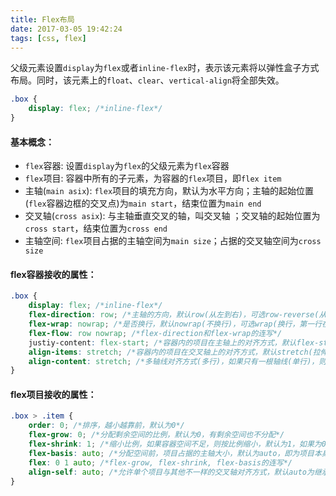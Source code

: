 ```yaml
---
title: Flex布局
date: 2017-03-05 19:42:24
tags: [css, flex]
---
```



父级元素设置`display`为`flex`或者`inline-flex`时，表示该元素将以弹性盒子方式布局。同时，该元素上的`float`、`clear`、`vertical-align`将全部失效。

```css
.box {
    display: flex; /*inline-flex*/
}
```

#### 基本概念：
* `flex`容器: 设置`display`为`flex`的父级元素为`flex`容器
* `flex`项目: 容器中所有的子元素，为容器的`flex`项目，即`flex item`
* 主轴(`main asix`): `flex`项目的填充方向，默认为水平方向；主轴的起始位置(`flex`容器边框的交叉点)为`main start`，结束位置为`main end`
* 交叉轴(`cross asix`): 与主轴垂直交叉的轴，叫交叉轴 ；交叉轴的起始位置为`cross start`，结束位置为`cross end`
* 主轴空间: `flex`项目占据的主轴空间为`main size`；占据的交叉轴空间为`cross size`


#### flex容器接收的属性：
```css
.box {
    display: flex; /*inline-flex*/
    flex-direction: row; /*主轴的方向，默认row(从左到右)，可选row-reverse(从右到左)、column(从上到下)、column-reverse(从下到上)*/
    flex-wrap: nowrap; /*是否换行，默认nowrap(不换行)，可选wrap(换行，第一行在上方)、wrap-reverse(换行，第一行在下方)*/
    flex-flow: row nowrap; /*flex-direction和flex-wrap的连写*/
    justiy-content: flex-start; /*容器内的项目在主轴上的对齐方式，默认flex-start(左对齐)，可选flex-end(右对齐)、center(居中)、space-between(两端对齐，左侧的去最左右侧去最右，项目间隔相等)、space-around(左右间隔平分)*/
    align-items: stretch; /*容器内的项目在交叉轴上的对齐方式，默认stretch(拉伸，如果没设置高度，则垂直填充)，可选默认flex-start(上对齐)、flex-end(下对齐)、center(居中)、baseline(第一行文字下对齐对齐，即文字大小不同时，以文字下基线对齐)*/
    align-content: stretch; /*多轴线对齐方式(多行)，如果只有一根轴线(单行)，则无效，可选flex-start、flex-end、center、space-between、space-around*/
}
```

#### flex项目接收的属性：
```css
.box > .item {
    order: 0; /*排序，越小越靠前，默认为0*/
    flex-grow: 0; /*分配剩余空间的比例，默认为0，有剩余空间也不分配*/
    flex-shrink: 1; /*缩小比例，如果容器空间不足，则按比例缩小，默认为1，如果为0则不缩小*/
    flex-basis: auto; /*分配空间前，项目占据的主轴大小，默认为auto，即为项目本身的大小*/
    flex: 0 1 auto; /*flex-grow, flex-shrink, flex-basis的连写*/
    align-self: auto; /*允许单个项目与其他不一样的交叉轴对齐方式，默认auto为继承父元素的align-items*/
}
```

